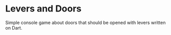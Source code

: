 # Levers and Doors

Simple console game about doors that should be opened with levers written on Dart.
